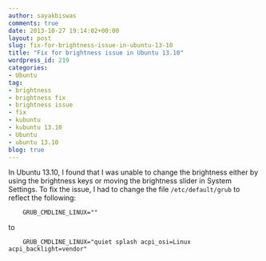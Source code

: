 ```yaml
---
author: sayakbiswas
comments: true
date: 2013-10-27 19:14:02+00:00
layout: post
slug: fix-for-brightness-issue-in-ubuntu-13-10
title: "Fix for brightness issue in Ubuntu 13.10"
wordpress_id: 219
categories:
- Ubuntu
tag:
- brightness
- brightness fix
- brightness issue
- fix
- kubuntu
- kubuntu 13.10
- Ubuntu
- ubuntu 13.10
blog: true
---
```


In Ubuntu 13.10, I found that I was unable to change the brightness either by using the brightness keys or moving the brightness slider in System Settings. To fix the issue, I had to change the file `/etc/default/grub` to reflect the following:

		GRUB_CMDLINE_LINUX=""

to

		GRUB_CMDLINE_LINUX="quiet splash acpi_osi=Linux acpi_backlight=vendor"
